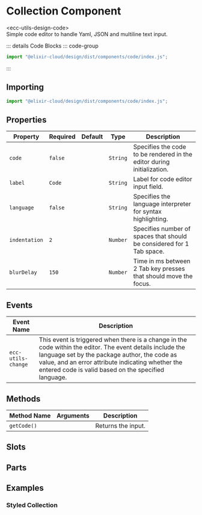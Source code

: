 # Collection Component <Badge type="warning" text="beta" />

<div class="component-name">&lt;ecc-utils-design-code&gt;</div>
Simple code editor to handle Yaml, JSON and multiline text input.
<ClientOnly>
  <div :class="isDark ? 'component-dark component' : 'component-light component'">
    <ecc-utils-design-code :v-if="renderComponent" :items="primaryItems" :filters="primaryFilters" totalItems="50"></ecc-utils-design-code>

::: details Code Blocks
::: code-group

```js [HTML]
import "@elixir-cloud/design/dist/components/code/index.js";
```

  <!-- ```jsx [React]

  ``` -->

:::

  </div>
</ClientOnly>

## Importing

```js [HTML]
import "@elixir-cloud/design/dist/components/code/index.js";
```

## Properties

| Property   | Required | Default | Type      | Description                                                            |
| ---------- | -------- | ------- | --------- | ---------------------------------------------------------------------- |
| `code`     | `false`  |         | `String`  | Specifies the code to be rendered in the editor during initialization. |
| `label` | `Code`  |         | `String`  | Label for code editor input field.|
| `language` | `false`  |         | `String`  | Specifies the language interpreter for syntax highlighting.            |
| `indentation` | `2`  |         | `Number`  | Specifies number of spaces that should be considered for 1 Tab space.|
| `blurDelay` | `150`  |         | `Number`  | Time in ms between 2 Tab key presses that should move the focus.|

## Events

| Event Name         | Description                                                                                                                                                                                                                                                             |
| ------------------ | ----------------------------------------------------------------------------------------------------------------------------------------------------------------------------------------------------------------------------------------------------------------------- |
| `ecc-utils-change` | This event is triggered when there is a change in the code within the editor. The event details include the language set by the package author, the code as value, and an error attribute indicating whether the entered code is valid based on the specified language. |

## Methods

| Method Name | Arguments | Description        |
| ----------- | --------- | ------------------ |
| `getCode()` |           | Returns the input. |

## Slots

## Parts

## Examples

### Styled Collection

<script setup>
import { onMounted, ref } from "vue";
import { useData } from "vitepress";
const { isDark } = useData();
const renderComponent = ref(false);
const primaryItems = ref([]);
const primaryFilters = ref([]);

const primaryTag = ref();

onMounted(() => {
  import("@elixir-cloud/design/dist/components/code/index.js").then((module) => {
    // Your code logic here
  });
});
</script>

<style>
</style>
